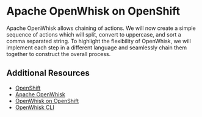 # Apache OpenWhisk on OpenShift

Apache OpenWhisk allows chaining of actions.  We will now create a simple sequence of actions which will split, convert to uppercase, and
 sort a comma separated string.  To highlight the flexibility of OpenWhisk, we will implement each step in a different language and 
 seamlessly chain them together to construct the overall process.

## Additional Resources

* [OpenShift](https://www.openshift.com/)
* [Apache OpenWhisk](https://openwhisk.apache.org/)
* [OpenWhisk on OpenShift](https://github.com/projectodd/openwhisk-openshift)
* [OpenWhisk CLI](https://github.com/apache/incubator-openwhisk-cli)
